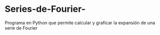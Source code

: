 # Series-de-Fourier-
Programa en Python que permite calcular y graficar la expansión de una serie de Fourier 
